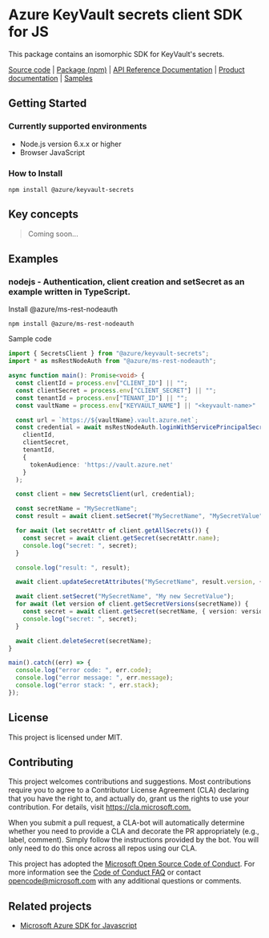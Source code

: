 ﻿# Azure KeyVault secrets client SDK for JS

This package contains an isomorphic SDK for KeyVault's secrets.

[Source code](https://github.com/Azure/azure-sdk-for-js/tree/master/sdk/keyvault/keyvault-secrets) | [Package (npm)](https://www.npmjs.com/package/@azure/keyvault-secrets) | [API Reference Documentation](https://docs.microsoft.com/en-us/javascript/api/%40azure/keyvault/) | [Product documentation](https://azure.microsoft.com/en-us/services/keyvault/) | [Samples](https://github.com/Azure/azure-sdk-for-js/tree/master/sdk/keyvault/keyvault-services/samples)

## Getting Started

### Currently supported environments

- Node.js version 6.x.x or higher
- Browser JavaScript

### How to Install

```
npm install @azure/keyvault-secrets
```

## Key concepts

> Coming soon...

## Examples

### nodejs - Authentication, client creation and setSecret as an example written in TypeScript.

Install @azure/ms-rest-nodeauth

```
npm install @azure/ms-rest-nodeauth
```

Sample code

```ts
import { SecretsClient } from "@azure/keyvault-secrets";
import * as msRestNodeAuth from "@azure/ms-rest-nodeauth";

async function main(): Promise<void> {
  const clientId = process.env["CLIENT_ID"] || "";
  const clientSecret = process.env["CLIENT_SECRET"] || "";
  const tenantId = process.env["TENANT_ID"] || "";
  const vaultName = process.env["KEYVAULT_NAME"] || "<keyvault-name>"

  const url = `https://${vaultName}.vault.azure.net`;
  const credential = await msRestNodeAuth.loginWithServicePrincipalSecret(
    clientId,
    clientSecret,
    tenantId,
    {
      tokenAudience: 'https://vault.azure.net'
    }
  );

  const client = new SecretsClient(url, credential);

  const secretName = "MySecretName";
  const result = await client.setSecret("MySecretName", "MySecretValue");

  for await (let secretAttr of client.getAllSecrets()) {
    const secret = await client.getSecret(secretAttr.name);
    console.log("secret: ", secret);
  }

  console.log("result: ", result);

  await client.updateSecretAttributes("MySecretName", result.version, { enabled: true });

  await client.setSecret("MySecretName", "My new SecretValue");
  for await (let version of client.getSecretVersions(secretName)) {
    const secret = await client.getSecret(secretName, { version: version.version });
    console.log("secret: ", secret);
  }

  await client.deleteSecret(secretName);
}

main().catch((err) => {
  console.log("error code: ", err.code);
  console.log("error message: ", err.message);
  console.log("error stack: ", err.stack);
});
```

## License

This project is licensed under MIT.

## Contributing

This project welcomes contributions and suggestions. Most contributions require you to agree to a
Contributor License Agreement (CLA) declaring that you have the right to, and actually do, grant us
the rights to use your contribution. For details, visit <https://cla.microsoft.com.>

When you submit a pull request, a CLA-bot will automatically determine whether you need to provide
a CLA and decorate the PR appropriately (e.g., label, comment). Simply follow the instructions
provided by the bot. You will only need to do this once across all repos using our CLA.

This project has adopted the [Microsoft Open Source Code of Conduct](https://opensource.microsoft.com/codeofconduct/).
For more information see the [Code of Conduct FAQ](https://opensource.microsoft.com/codeofconduct/faq/) or
contact [opencode@microsoft.com](mailto:opencode@microsoft.com) with any additional questions or comments.
 
## Related projects

- [Microsoft Azure SDK for Javascript](https://github.com/Azure/azure-sdk-for-js)
